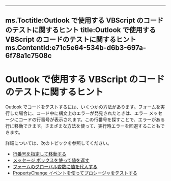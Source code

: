 

---
ms.Toctitle:Outlook で使用する VBScript のコードのテストに関するヒント
title:Outlook で使用する VBScript のコードのテストに関するヒント
ms.ContentId:e71c5e64-534b-d6b3-697a-6f78a1c7508c
---
# Outlook で使用する VBScript のコードのテストに関するヒント




Outlook でコードをテストするには、いくつかの方法があります。フォームを実行した場合に、コード中に構文上のエラーが発見されたときは、エラー メッセージにコードの行番号が表示されます。この行番号を探すことで、エラーがある行に移動できます。さまざまな方法を使って、実行時エラーを回避することもできます。



詳細については、次のトピックを参照してください。

- [行番号を指定して移動する](4cf76ade-0b18-7f89-7f44-5ddf9d4892b4.md)
- [メッセージ ボックスを使って値を返す](c63ad579-a2cd-ccc7-602c-7a83476d3060.md)
- [フォームのグローバル変数に値を代入する](ba14ca05-fab8-a2dc-8905-990d9636c9d0.md)
- [PropertyChange イベントを使ってプロシージャをテストする](9e0beb04-dc64-ad5d-ae77-8c11c11349b0.md)



